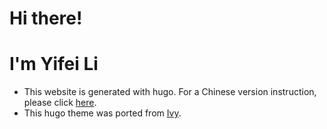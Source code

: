 # Hi there!
# I'm Yifei Li


- This website is generated with hugo. For a Chinese version instruction, please click [here](https://lyzhang.me/post/make_a_blog_with_hugo/).
- This hugo theme was ported from [Ivy](https://github.com/yihui/hugo-ivy).

